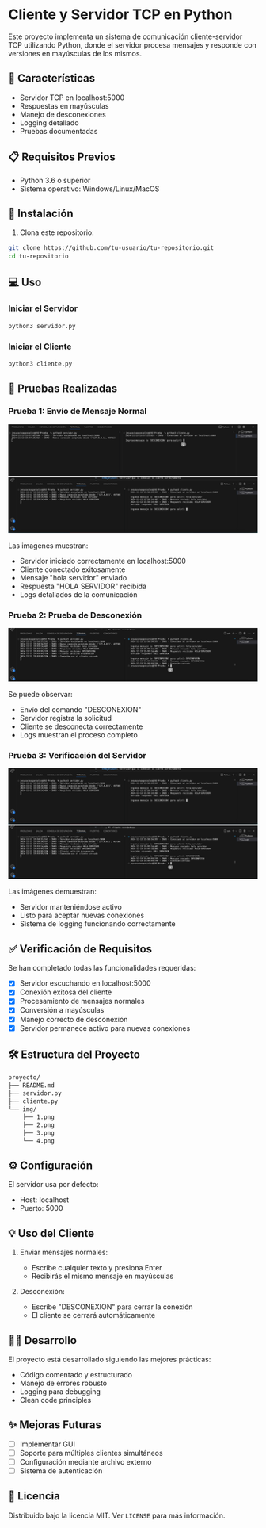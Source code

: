 # Cliente y Servidor TCP en Python

Este proyecto implementa un sistema de comunicación cliente-servidor TCP utilizando Python, donde el servidor procesa mensajes y responde con versiones en mayúsculas de los mismos.

## 🚀 Características

- Servidor TCP en localhost:5000
- Respuestas en mayúsculas
- Manejo de desconexiones
- Logging detallado
- Pruebas documentadas

## 📋 Requisitos Previos

- Python 3.6 o superior
- Sistema operativo: Windows/Linux/MacOS

## 🔧 Instalación

1. Clona este repositorio:
```bash
git clone https://github.com/tu-usuario/tu-repositorio.git
cd tu-repositorio
```

## 💻 Uso

### Iniciar el Servidor

```bash
python3 servidor.py
```

### Iniciar el Cliente

```bash
python3 cliente.py
```

## 📝 Pruebas Realizadas

### Prueba 1: Envío de Mensaje Normal
![Prueba de mensaje](/img/2.png)
![Prueba de mensaje 2](/img/3.png)

Las imagenes muestran:
- Servidor iniciado correctamente en localhost:5000
- Cliente conectado exitosamente
- Mensaje "hola servidor" enviado
- Respuesta "HOLA SERVIDOR" recibida
- Logs detallados de la comunicación

### Prueba 2: Prueba de Desconexión
![Prueba de desconexión](/img/4.png)

Se puede observar:
- Envío del comando "DESCONEXION"
- Servidor registra la solicitud
- Cliente se desconecta correctamente
- Logs muestran el proceso completo

### Prueba 3: Verificación del Servidor
![Servidor activo](/img/3.png)
![Nueva conexión](/img/4.png)

Las imágenes demuestran:
- Servidor manteniéndose activo
- Listo para aceptar nuevas conexiones
- Sistema de logging funcionando correctamente

## ✅ Verificación de Requisitos

Se han completado todas las funcionalidades requeridas:
- [x] Servidor escuchando en localhost:5000
- [x] Conexión exitosa del cliente
- [x] Procesamiento de mensajes normales
- [x] Conversión a mayúsculas
- [x] Manejo correcto de desconexión
- [x] Servidor permanece activo para nuevas conexiones

## 🛠️ Estructura del Proyecto
```
proyecto/
├── README.md
├── servidor.py
├── cliente.py
└── img/
    ├── 1.png
    ├── 2.png
    ├── 3.png
    └── 4.png
```

## ⚙️ Configuración

El servidor usa por defecto:
- Host: localhost
- Puerto: 5000

## 💡 Uso del Cliente

1. Enviar mensajes normales:
   - Escribe cualquier texto y presiona Enter
   - Recibirás el mismo mensaje en mayúsculas

2. Desconexión:
   - Escribe "DESCONEXION" para cerrar la conexión
   - El cliente se cerrará automáticamente

## 👨‍💻 Desarrollo

El proyecto está desarrollado siguiendo las mejores prácticas:
- Código comentado y estructurado
- Manejo de errores robusto
- Logging para debugging
- Clean code principles

## ✨ Mejoras Futuras

- [ ] Implementar GUI
- [ ] Soporte para múltiples clientes simultáneos
- [ ] Configuración mediante archivo externo
- [ ] Sistema de autenticación

## 📄 Licencia

Distribuido bajo la licencia MIT. Ver `LICENSE` para más información.
